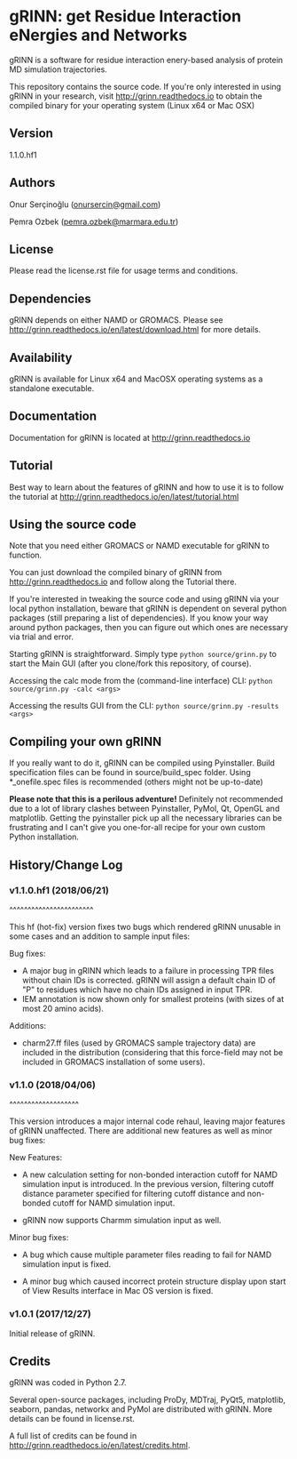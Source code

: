 # gRINN: get Residue Interaction eNergies and Networks

gRINN is a software for residue interaction enery-based analysis of protein MD simulation trajectories.

This repository contains the source code. If you're only interested in using gRINN in your research, 
visit http://grinn.readthedocs.io to obtain the compiled binary for your operating system (Linux x64 or Mac OSX)

## Version

1.1.0.hf1

## Authors

Onur Serçinoğlu (onursercin@gmail.com)

Pemra Ozbek (pemra.ozbek@marmara.edu.tr)

## License

Please read the license.rst file for usage terms and conditions. 

## Dependencies

gRINN depends on either NAMD or GROMACS. Please see http://grinn.readthedocs.io/en/latest/download.html for more details.

## Availability

gRINN is available for Linux x64 and MacOSX operating systems as a standalone executable. 

## Documentation

Documentation for gRINN is located at http://grinn.readthedocs.io

## Tutorial

Best way to learn about the features of gRINN and how to use it is to follow the tutorial at 
http://grinn.readthedocs.io/en/latest/tutorial.html

## Using the source code

Note that you need either GROMACS or NAMD executable for gRINN to function.

You can just download the compiled binary of gRINN from http://grinn.readthedocs.io and follow along the Tutorial there.

If you're interested in tweaking the source code and using gRINN via your local python installation, 
beware that gRINN is dependent on several python packages (still preparing a list of dependencies).
If you know your way around python packages, then you can figure out which ones are necessary via trial and error.

Starting gRINN is straightforward. Simply type `python source/grinn.py` to start the Main GUI (after you clone/fork this repository, of course).

Accessing the calc mode from the (command-line interface) CLI: `python source/grinn.py -calc <args>`

Accessing the results GUI from the CLI: `python source/grinn.py -results <args>`

## Compiling your own gRINN

If you really want to do it, gRINN can be compiled using Pyinstaller. 
Build specification files can be found in source/build_spec folder. Using *_onefile.spec files is recommended (others might not be up-to-date)

**Please note that this is a perilous adventure!** Definitely not recommended due to a lot of library clashes between Pyinstaller, PyMol, Qt, OpenGL and matplotlib.
Getting the pyinstaller pick up all the necessary libraries can be frustrating and I can't give you one-for-all recipe for your own custom Python installation. 


## History/Change Log

### v1.1.0.hf1 (2018/06/21)
^^^^^^^^^^^^^^^^^^^^^^^

This hf (hot-fix) version fixes two bugs which rendered gRINN unusable in some cases and an addition to sample input files:

Bug fixes:

* A major bug in gRINN which leads to a failure in processing TPR files without chain IDs is corrected. gRINN will assign a default chain ID of "P" to residues which have no chain IDs assigned in input TPR.
* IEM annotation is now shown only for smallest proteins (with sizes of at most 20 amino acids).

Additions:

* charm27.ff files (used by GROMACS sample trajectory data) are included in the distribution (considering that this force-field may not be included in GROMACS installation of some users).


### v1.1.0 (2018/04/06)
^^^^^^^^^^^^^^^^^^^

This version introduces a major internal code rehaul, leaving major features of gRINN unaffected.
There are additional new features as well as minor bug fixes:

New Features:

* A new calculation setting for non-bonded interaction cutoff for NAMD simulation input is introduced. In the previous version, filtering cutoff distance parameter specified for filtering cutoff distance and non-bonded cutoff for NAMD simulation input.

* gRINN now supports Charmm simulation input as well.

Minor bug fixes:

* A bug which cause multiple parameter files reading to fail for NAMD simulation input is fixed.

* A minor bug which caused incorrect protein structure display upon start of View Results interface in Mac OS version is fixed.

### v1.0.1 (2017/12/27)

Initial release of gRINN.

## Credits

gRINN was coded in Python 2.7.

Several open-source packages, including ProDy, MDTraj, PyQt5, matplotlib, seaborn, pandas, networkx and PyMol are distributed with gRINN. More details can be found in license.rst.

A full list of credits can be found in http://grinn.readthedocs.io/en/latest/credits.html.